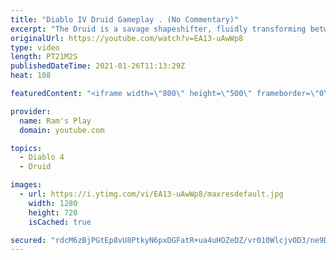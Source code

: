 ```yaml
---
title: "Diablo IV Druid Gameplay . (No Commentary)"
excerpt: "The Druid is a savage shapeshifter, fluidly transforming between the forms of a towering bear or a vicious werewolf to fight alongside the creatures of the wild."
originalUrl: https://youtube.com/watch?v=EA13-uAwWp8
type: video
length: PT21M2S
publishedDateTime: 2021-01-26T11:13:29Z
heat: 108

featuredContent: "<iframe width=\"800\" height=\"500\" frameborder=\"0\" src=\"https://www.youtube.com/embed/EA13-uAwWp8\" allow=\"accelerometer; autoplay; encrypted-media; gyroscope; picture-in-picture\" allowfullscreen></iframe>"

provider:
  name: Ram's Play
  domain: youtube.com

topics:
  - Diablo 4
  - Druid

images:
  - url: https://i.ytimg.com/vi/EA13-uAwWp8/maxresdefault.jpg
    width: 1280
    height: 720
    isCached: true

secured: "rdcM6zBjPGtEp8vU8PtkyN6pxDGFatR+ua4uHOZeDZ/vr010WlcjvOD3/ne9D6Dizd8zKlEBs5qEI87iGDR8f5cppiG+B4lrC9RbIkKxrsQWsabpP6+UJCuebmxy3WMWPxBLf2PHYL2t+gUaY6BXkS3Hi/0wUvurZgVjaIvdPWQuIcoA2pUXhYOlGLx9I1qg0ELcEB8eTFgZZX0SMISaWC++gXp3ZxH7NRiCj2DdE6dNS2fq6DJIo95/GrvjljXXNJoHtJCSs8u/tc6PCPo+EfwjyAhBML8PCDV5Hg7sKx5v0sUEgc21+7N+DqEf4yd2gOfsqYK4KnelgVguFdDSbYtiWPQLCTJAhJ+d4pmcTxgM3zKMfNZzYNjNEd5bE6qy+Md6BN9KVvO1Jn15iFY4UYYGgwIWqpFo1bgUNAovFX2pjAEfSL1nfy1WVd/7Srbi;hKCrdi6Smx+EMcHz1W/poA=="
---
```


